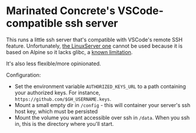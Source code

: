 # Marinated Concrete's VSCode-compatible ssh server
This runs a little ssh server that's compatible with VSCode's remote SSH feature. Unfortunately, [the LinuxServer one](https://docs.linuxserver.io/images/docker-openssh-server/) cannot be used because it is based on Alpine so it lacks glibc, a [known limitation](https://code.visualstudio.com/docs/remote/ssh#_remote-ssh-limitations).

It's also less flexible/more opinionated.

Configuration:
- Set the environment variable `AUTHORIZED_KEYS_URL` to a path containing your authorized keys. For instance, `https://github.com/$GH_USERNAME.keys`.
- Mount a small empty dir in `/config` - this will container your server's ssh host key, which must be persisted
- Mount the volume you want accessible over ssh in `/data`. When you ssh in, this is the directory where you'll start.
